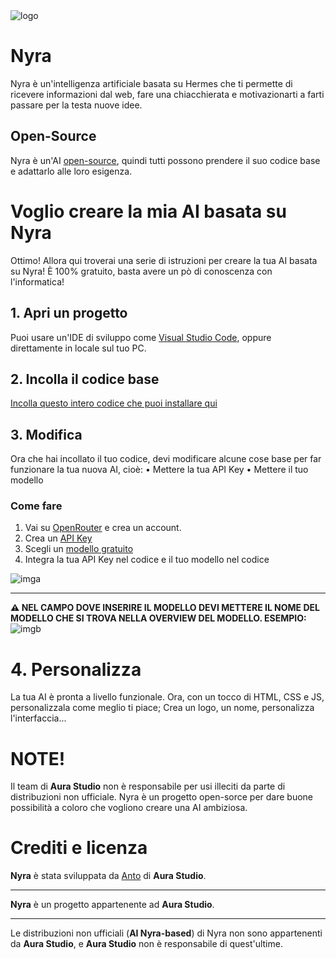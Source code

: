 <img src="https://cdn.discordapp.com/attachments/1236018798717571174/1370686108882702356/nyra_logo_nobg.png?ex=6820666a&is=681f14ea&hm=5b9eb87740238393ceeae6e72ea3fd06ad57241c08574a2584eae71371e6800c&" alt="logo">

# Nyra
Nyra è un'intelligenza artificiale basata su Hermes che ti permette di ricevere informazioni dal web, fare una chiacchierata e motivazionarti a farti passare per la testa nuove idee.

## Open-Source
Nyra è un'AI <a href="https://it.m.wikipedia.org/wiki/Open_source">open-source</a>, quindi tutti possono prendere il suo codice base e adattarlo alle loro esigenza.

# Voglio creare la mia AI basata su Nyra
Ottimo! Allora qui troverai una serie di istruzioni per creare la tua AI basata su Nyra! È 100% gratuito, basta avere un pò di conoscenza con l'informatica!

## 1. Apri un progetto
Puoi usare un'IDE di sviluppo come <a href="https://code.visualstudio.com/">Visual Studio Code</a>, oppure direttamente in locale sul tuo PC.

## 2. Incolla il codice base
<a href="https://github.com/madebyanto/nyra/releases/download/nyraaltopensource/nyra_alt_code.txt">Incolla questo intero codice che puoi installare qui</a>

## 3. Modifica
Ora che hai incollato il tuo codice, devi modificare alcune cose base per far funzionare la tua nuova AI, cioè:
• Mettere la tua API Key
• Mettere il tuo modello

### Come fare
1. Vai su <a href="https://openrouter.ai">OpenRouter</a> e crea un account.
2. Crea un <a href="https://openrouter.ai/settings/keys">API Key</a>
3. Scegli un <a href="https://openrouter.ai/models?max_price=0">modello gratuito</a> 
4. Integra la tua API Key nel codice e il tuo modello nel codice
<img src="https://cdn.discordapp.com/attachments/1236018798717571174/1370865278182883328/Screenshot_20250510_224832_Samsung_Notes.jpg?ex=68210d47&is=681fbbc7&hm=f5d82abcd27464a3c8eedeb9cba6a354b245c6a5cfa25f4fdcee1c29fd751221&" alt="imga">

<hr>

**⚠️ NEL CAMPO DOVE INSERIRE IL MODELLO DEVI METTERE IL NOME DEL MODELLO CHE SI TROVA NELLA OVERVIEW DEL MODELLO.
ESEMPIO:**
<img src="https://cdn.discordapp.com/attachments/1236018798717571174/1370865960541491383/Screenshot_20250510_225106_Chrome.jpg?ex=68210dea&is=681fbc6a&hm=f092bc6f853982c00eeb1170dbe1197c6e83a01b1e9b79b10b37deb729fe853c&" alt="imgb">

# 4. Personalizza
La tua AI è pronta a livello funzionale. Ora, con un tocco di HTML, CSS e JS, personalizzala come meglio ti piace;
Crea un logo, un nome, personalizza l'interfaccia...

# NOTE!
Il team di **Aura Studio** non è responsabile per usi illeciti da parte di distribuzioni non ufficiale. Nyra è un progetto open-sorce per dare buone possibilità a coloro che vogliono creare una AI ambiziosa.

# Crediti e licenza
**Nyra** è stata sviluppata da <a href="github.com/madebyanto">Anto</a> di **Aura Studio**.

<hr>

**Nyra** è un progetto appartenente ad **Aura Studio**.

<hr>

Le distribuzioni non ufficiali  (**AI Nyra-based**) di Nyra non sono appartenenti da **Aura Studio**, e **Aura Studio** non è responsabile di quest'ultime.

